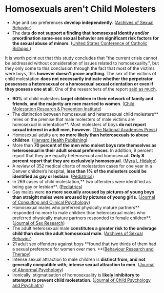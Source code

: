 # Homosexuals aren't Child Molesters

* Age and sex preferences **develop independently**. ([Archives of Sexual Behavior](https://citeseerx.ist.psu.edu/viewdoc/download?doi=10.1.1.500.1739\&rep=rep1\&type=pdf))
* The data **do not support a finding that homosexual identity and/or preordination same-sex sexual behavior are significant risk factors for the sexual abuse of minors**. ([United States Conference of Catholic Bishops  ](https://www.bishop-accountability.org/reports/2011\_05\_18\_John\_Jay\_Causes\_and\_Context\_Report.pdf))

It is worth point out that this study concludes that "the current crisis cannot be addressed without consideration of issues related to homosexuality.", but they only come to this conclusion through the fact that most of the victims were boys, this **however doesn't prove anything**. The sex of the victims of child molestation **does not necessarily indicate whether the perpetrator possesses a heterosexual or a homosexual sexual orientation or even if they possess one at all**. One of the researchers of the report [said as much](https://archive.md/KLT3i#selection-1177.1-1181.559).

* **90%** of child molesters **target children in their network of family and friends, and the majority are men married to women**. ([Child Molestation Research & Prevention Institute](https://www.cmrpi.org/pages/tell\_others\_the\_facts.html))
* The distinction between homosexual and heterosexual child molesters** relies on the premise that male molesters of male victims are homosexual in orientation**. Most molesters of boys **do not report sexual interest in adult men, however**. ([The National Academies Press](https://0x0.la/u/VYUOLUV.pdf#page=158))
* Homosexual adults are **no more likely than heterosexuals to abuse children**. ([Harvard Health Publishing](https://web.archive.org/web/20210429130147/https://www.health.harvard.edu/newsletter\_article/pessimism-about-pedophilia))
* More than **70 percent of the men who molest boys rate themselves as heterosexual in their adult sexual preferences**. In addition, 9 percent report that they are equally heterosexual and homosexual. **Only 8 percent report that they are exclusively homosexual**. ([Myra L Hidalgo](https://rb.gy/emzzid))
* A review of 352 medical charts of molestation cases for one year in a Denver children’s hospital, **less than 1% of the molesters could be identified as gay or lesbian**. ([Pediatrics](https://pubmed.ncbi.nlm.nih.gov/8008535/))
* In 269 cases of child molestation,** two offenders were identified as being gay or lesbian**. ([Pediatrics](https://pediatrics.aappublications.org/content/94/1/41))
* Gay males were **no more sexually aroused by pictures of young boys than straight males were aroused by pictures of young girls**. ([Journal of Consulting and Clinical Psychology](https://dacemirror.sci-hub.st/journal-article/818283806aa95fb243b9a1badbbaebc0/freund1989.pdf))
* Homosexual males who preferred physically mature partners** responded no more to male children than heterosexual males who preferred physically mature partners responded to female children**. ([Journal of Sex Research](http://www.robinjwilson.com/articles/freund%201989%20erotic%20age%20pref.pdf))
* The adult heterosexual male **constitutes a greater risk to the underage child than does the adult homosexual male**. ([Archives of Sexual Behavior](https://zero.sci-hub.se/650/86b797f086fe846a581e52716b2cda0c/groth1978.pdf))
* &#x20;21 adult sex offenders against boys **found that two thirds of them had a sexual preference for women over men. **([Behaviour Research and Therapy](https://www.sciencedirect.com/science/article/abs/pii/000579678890071X?via%3Dihub))
* Intense sexual attraction to male children is **distinct from, and not generally compatible with, intense sexual attraction to men**. ([Journal of Abnormal Psychology](https://sci-hub.st/10.1037/abn0000212))
* Ironically, stigmatisation of homosexuality is **likely inhibitory to attempts to prevent child molestation**. ([Journal of Child Psychology and Psychiatry](https://sci-hub.st/10.1111/j.1469-7610.1992.tb00862.x))
